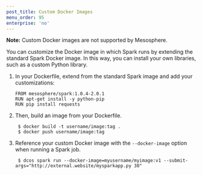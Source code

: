 ```yaml
---
post_title: Custom Docker Images
menu_order: 95
enterprise: 'no'
---
```


**Note:** Custom Docker images are not supported by Mesosphere.

You can customize the Docker image in which Spark runs by extending
the standard Spark Docker image. In this way, you can install your own
libraries, such as a custom Python library.

1. In your Dockerfile, extend from the standard Spark image and add your
customizations:

    ```
    FROM mesosphere/spark:1.0.4-2.0.1
    RUN apt-get install -y python-pip
    RUN pip install requests
    ```

1. Then, build an image from your Dockerfile.

        $ docker build -t username/image:tag .
        $ docker push username/image:tag

1. Reference your custom Docker image with the `--docker-image` option
when running a Spark job.

        $ dcos spark run --docker-image=myusername/myimage:v1 --submit-args="http://external.website/mysparkapp.py 30"
